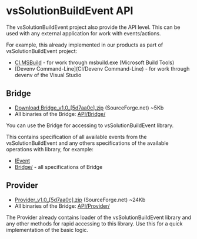 # vsSolutionBuildEvent API #

The vsSolutionBuildEvent project also provide the API level. This can be used with any external application for work with events/actions.

For example, this already implemented in our products as part of vsSolutionBuildEvent project:

* [CI.MSBuild](CI/CI.MSBuild) - for work through msbuild.exe (Microsoft Build Tools)
* [Devenv Command-Line](CI/Devenv Command-Line) - for work through devenv of the Visual Studio

## Bridge ##

* [Download Bridge_v1.0_[5d7aa0c].zip](http://sourceforge.net/projects/vssbe/files/API/Bridge/Bridge_v1.0_%5B5d7aa0c%5D.zip/download) (SourceForge.net) ~5Kb
* All binaries of the Bridge: [API/Bridge/](https://sourceforge.net/projects/vssbe/files/API/Bridge/)

You can use the Bridge for accessing to vsSolutionBuildEvent library.

This contains specification of all available events from the vsSolutionBuildEvent and any others specifications of the available operations with library, for example:

* [IEvent](https://bitbucket.org/3F/vssolutionbuildevent/src/master/Bridge/IEvent.cs)
* [Bridge/](https://bitbucket.org/3F/vssolutionbuildevent/src/master/Bridge/) - all specifications of Bridge


## Provider ##

* [Provider_v1.0_[5d7aa0c].zip](http://sourceforge.net/projects/vssbe/files/API/Provider/Provider_v1.0_%5B5d7aa0c%5D.zip/download) (SourceForge.net) ~24Kb
* All binaries of the Bridge: [API/Provider/](https://sourceforge.net/projects/vssbe/files/API/Provider/)

The Provider already contains loader of the vsSolutionBuildEvent library and any other methods for rapid accessing to this library. Use this for a quick implementation of the basic logic.
